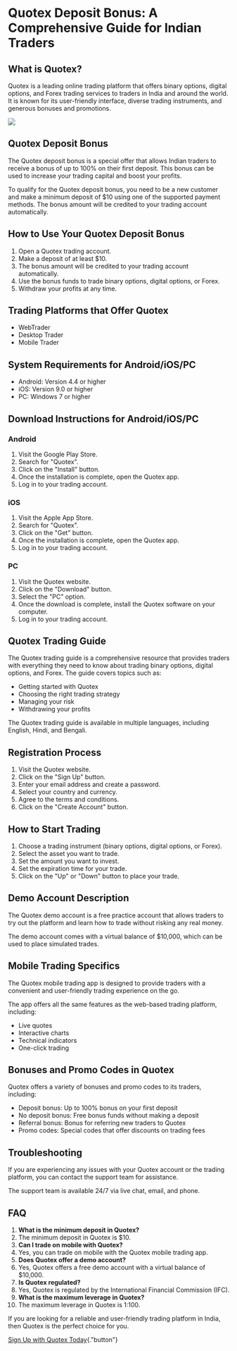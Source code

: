 # Quotex Deposit Bonus: A Comprehensive Guide for Indian Traders

## What is Quotex?

Quotex is a leading online trading platform that offers binary options,
digital options, and Forex trading services to traders in India and
around the world. It is known for its user-friendly interface, diverse
trading instruments, and generous bonuses and promotions.

[![](https://static.quotex.io/files/4_en/300_250.jpg)](https://traff.sbs/brokerqxlid)

## Quotex Deposit Bonus

The Quotex deposit bonus is a special offer that allows Indian traders
to receive a bonus of up to 100% on their first deposit. This bonus can
be used to increase your trading capital and boost your profits.

To qualify for the Quotex deposit bonus, you need to be a new customer
and make a minimum deposit of \$10 using one of the supported payment
methods. The bonus amount will be credited to your trading account
automatically.

## How to Use Your Quotex Deposit Bonus

1.  Open a Quotex trading account.
2.  Make a deposit of at least \$10.
3.  The bonus amount will be credited to your trading account
    automatically.
4.  Use the bonus funds to trade binary options, digital options, or
    Forex.
5.  Withdraw your profits at any time.

## Trading Platforms that Offer Quotex

-   WebTrader
-   Desktop Trader
-   Mobile Trader

## System Requirements for Android/iOS/PC

-   Android: Version 4.4 or higher
-   iOS: Version 9.0 or higher
-   PC: Windows 7 or higher

## Download Instructions for Android/iOS/PC

### Android

1.  Visit the Google Play Store.
2.  Search for "Quotex".
3.  Click on the "Install" button.
4.  Once the installation is complete, open the Quotex app.
5.  Log in to your trading account.

### iOS

1.  Visit the Apple App Store.
2.  Search for "Quotex".
3.  Click on the "Get" button.
4.  Once the installation is complete, open the Quotex app.
5.  Log in to your trading account.

### PC

1.  Visit the Quotex website.
2.  Click on the "Download" button.
3.  Select the "PC" option.
4.  Once the download is complete, install the Quotex software on your
    computer.
5.  Log in to your trading account.

## Quotex Trading Guide

The Quotex trading guide is a comprehensive resource that provides
traders with everything they need to know about trading binary options,
digital options, and Forex. The guide covers topics such as:

-   Getting started with Quotex
-   Choosing the right trading strategy
-   Managing your risk
-   Withdrawing your profits

The Quotex trading guide is available in multiple languages, including
English, Hindi, and Bengali.

## Registration Process

1.  Visit the Quotex website.
2.  Click on the "Sign Up" button.
3.  Enter your email address and create a password.
4.  Select your country and currency.
5.  Agree to the terms and conditions.
6.  Click on the "Create Account" button.

## How to Start Trading

1.  Choose a trading instrument (binary options, digital options, or
    Forex).
2.  Select the asset you want to trade.
3.  Set the amount you want to invest.
4.  Set the expiration time for your trade.
5.  Click on the "Up" or "Down" button to place your trade.

## Demo Account Description

The Quotex demo account is a free practice account that allows traders
to try out the platform and learn how to trade without risking any real
money.

The demo account comes with a virtual balance of \$10,000, which can be
used to place simulated trades.

## Mobile Trading Specifics

The Quotex mobile trading app is designed to provide traders with a
convenient and user-friendly trading experience on the go.

The app offers all the same features as the web-based trading platform,
including:

-   Live quotes
-   Interactive charts
-   Technical indicators
-   One-click trading

## Bonuses and Promo Codes in Quotex

Quotex offers a variety of bonuses and promo codes to its traders,
including:

-   Deposit bonus: Up to 100% bonus on your first deposit
-   No deposit bonus: Free bonus funds without making a deposit
-   Referral bonus: Bonus for referring new traders to Quotex
-   Promo codes: Special codes that offer discounts on trading fees

## Troubleshooting

If you are experiencing any issues with your Quotex account or the
trading platform, you can contact the support team for assistance.

The support team is available 24/7 via live chat, email, and phone.

## FAQ

1.  **What is the minimum deposit in Quotex?**
2.  The minimum deposit in Quotex is \$10.
3.  **Can I trade on mobile with Quotex?**
4.  Yes, you can trade on mobile with the Quotex mobile trading app.
5.  **Does Quotex offer a demo account?**
6.  Yes, Quotex offers a free demo account with a virtual balance of
    \$10,000.
7.  **Is Quotex regulated?**
8.  Yes, Quotex is regulated by the International Financial Commission
    (IFC).
9.  **What is the maximum leverage in Quotex?**
10. The maximum leverage in Quotex is 1:100.

If you are looking for a reliable and user-friendly trading platform in
India, then Quotex is the perfect choice for you.

[Sign Up with Quotex
Today](\%22https://traff.sbs/brokerqxsignup\%22){."button"}

